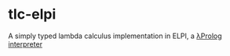 # tlc-elpi
A simply typed lambda calculus implementation in ELPI, a [λProlog interpreter](https://hal.inria.fr/hal-01176856/)
